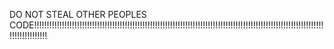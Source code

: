 DO NOT STEAL OTHER PEOPLES CODE!!!!!!!!!!!!!!!!!!!!!!!!!!!!!!!!!!!!!!!!!!!!!!!!!!!!!!!!!!!!!!!!!!!!!!!!!!!!!!!!!!!!!!!!!!!!!!!!!!!!!!!!!!!!!!!!!!!!!!!!!!!!!!!!!!
